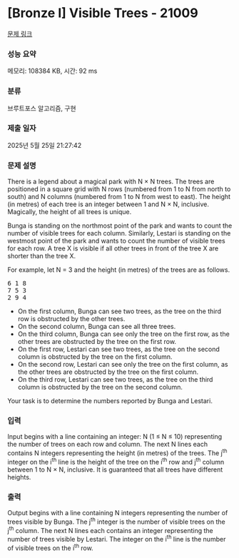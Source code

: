 # [Bronze I] Visible Trees - 21009 

[문제 링크](https://www.acmicpc.net/problem/21009) 

### 성능 요약

메모리: 108384 KB, 시간: 92 ms

### 분류

브루트포스 알고리즘, 구현

### 제출 일자

2025년 5월 25일 21:27:42

### 문제 설명

<p>There is a legend about a magical park with N × N trees. The trees are positioned in a square grid with N rows (numbered from 1 to N from north to south) and N columns (numbered from 1 to N from west to east). The height (in metres) of each tree is an integer between 1 and N × N, inclusive. Magically, the height of all trees is unique.</p>

<p>Bunga is standing on the northmost point of the park and wants to count the number of visible trees for each column. Similarly, Lestari is standing on the westmost point of the park and wants to count the number of visible trees for each row. A tree X is visible if all other trees in front of the tree X are shorter than the tree X.</p>

<p>For example, let N = 3 and the height (in metres) of the trees are as follows.</p>

<pre>6 1 8
7 5 3
2 9 4</pre>

<ul>
	<li>On the first column, Bunga can see two trees, as the tree on the third row is obstructed by the other trees.</li>
	<li>On the second column, Bunga can see all three trees.</li>
	<li>On the third column, Bunga can see only the tree on the first row, as the other trees are obstructed by the tree on the first row.</li>
	<li>On the first row, Lestari can see two trees, as the tree on the second column is obstructed by the tree on the first column.</li>
	<li>On the second row, Lestari can see only the tree on the first column, as the other trees are obstructed by the tree on the first column.</li>
	<li>On the third row, Lestari can see two trees, as the tree on the third column is obstructed by the tree on the second column.</li>
</ul>

<p>Your task is to determine the numbers reported by Bunga and Lestari.</p>

### 입력 

 <p>Input begins with a line containing an integer: N (1 ≤ N ≤ 10) representing the number of trees on each row and column. The next N lines each contains N integers representing the height (in metres) of the trees. The j<sup>th</sup> integer on the i<sup>th</sup> line is the height of the tree on the i<sup>th</sup> row and j<sup>th</sup> column between 1 to N × N, inclusive. It is guaranteed that all trees have different heights.</p>

### 출력 

 <p>Output begins with a line containing N integers representing the number of trees visible by Bunga. The j<sup>th</sup> integer is the number of visible trees on the j<sup>th</sup> column. The next N lines each contains an integer representing the number of trees visible by Lestari. The integer on the i<sup>th</sup> line is the number of visible trees on the i<sup>th</sup> row.</p>

